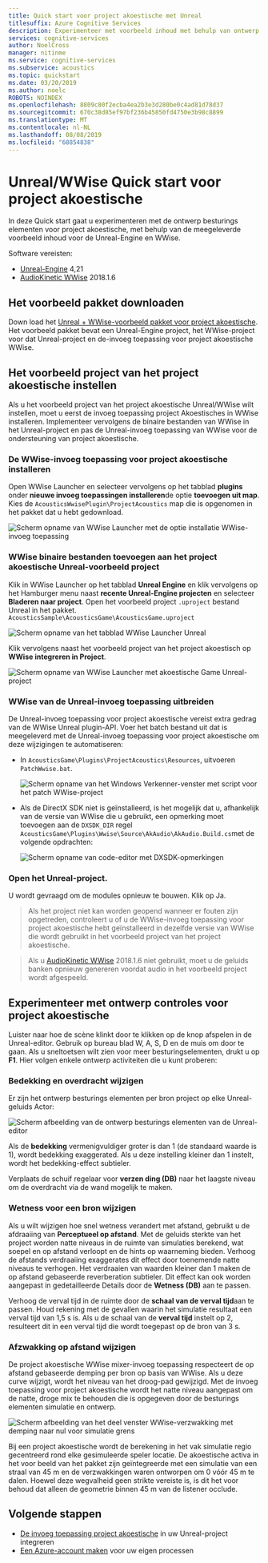```yaml
---
title: Quick start voor project akoestische met Unreal
titlesuffix: Azure Cognitive Services
description: Experimenteer met voorbeeld inhoud met behulp van ontwerp besturings elementen voor project akoestische in Unreal en WWise en implementeer het op Windows Desktop.
services: cognitive-services
author: NoelCross
manager: nitinme
ms.service: cognitive-services
ms.subservice: acoustics
ms.topic: quickstart
ms.date: 03/20/2019
ms.author: noelc
ROBOTS: NOINDEX
ms.openlocfilehash: 8809c80f2ecba4ea2b3e3d280be0c4ad81d78d37
ms.sourcegitcommit: 670c38d85ef97bf236b45850fd4750e3b98c8899
ms.translationtype: MT
ms.contentlocale: nl-NL
ms.lasthandoff: 08/08/2019
ms.locfileid: "68854838"
---
```

# <a name="project-acoustics-unrealwwise-quickstart"></a>Unreal/WWise Quick start voor project akoestische
In deze Quick start gaat u experimenteren met de ontwerp besturings elementen voor project akoestische, met behulp van de meegeleverde voorbeeld inhoud voor de Unreal-Engine en WWise.

Software vereisten:
* [Unreal-Engine](https://www.unrealengine.com/) 4,21
* [AudioKinetic WWise](https://www.audiokinetic.com/products/wwise/) 2018.1.6

## <a name="download-the-sample-package"></a>Het voorbeeld pakket downloaden
Down load het [Unreal + WWise-voorbeeld pakket voor project akoestische](https://www.microsoft.com/download/details.aspx?id=58090). Het voorbeeld pakket bevat een Unreal-Engine project, het WWise-project voor dat Unreal-project en de-invoeg toepassing voor project akoestische WWise.

## <a name="set-up-the-project-acoustics-sample-project"></a>Het voorbeeld project van het project akoestische instellen
Als u het voorbeeld project van het project akoestische Unreal/WWise wilt instellen, moet u eerst de invoeg toepassing project Akoestisches in WWise installeren. Implementeer vervolgens de binaire bestanden van WWise in het Unreal-project en pas de Unreal-invoeg toepassing van WWise voor de ondersteuning van project akoestische.

### <a name="install-the-project-acoustics-wwise-plugin"></a>De WWise-invoeg toepassing voor project akoestische installeren
Open WWise Launcher en selecteer vervolgens op het tabblad **plugins** onder **nieuwe invoeg toepassingen installeren**de optie **toevoegen uit map**. Kies de `AcousticsWwisePlugin\ProjectAcoustics` map die is opgenomen in het pakket dat u hebt gedownload.

![Scherm opname van WWise Launcher met de optie installatie WWise-invoeg toepassing](media/wwise-install-new-plugin.png)

### <a name="add-wwise-binaries-to-the-project-acoustics-unreal-sample-project"></a>WWise binaire bestanden toevoegen aan het project akoestische Unreal-voorbeeld project
Klik in WWise Launcher op het tabblad **Unreal Engine** en klik vervolgens op het Hamburger menu naast **recente Unreal-Engine projecten** en selecteer **Bladeren naar project**. Open het voorbeeld project `.uproject` bestand Unreal in het pakket. `AcousticsSample\AcousticsGame\AcousticsGame.uproject`

![Scherm opname van het tabblad WWise Launcher Unreal](media/wwise-unreal-tab.png)

Klik vervolgens naast het voorbeeld project van het project akoestisch op **WWise integreren in Project**.

![Scherm opname van WWise Launcher met akoestische Game Unreal-project](media/wwise-acoustics-game-project.png)

### <a name="extend-wwises-unreal-plugin-functionality"></a>WWise van de Unreal-invoeg toepassing uitbreiden
De Unreal-invoeg toepassing voor project akoestische vereist extra gedrag van de WWise Unreal plugin-API. Voer het batch bestand uit dat is meegeleverd met de Unreal-invoeg toepassing voor project akoestische om deze wijzigingen te automatiseren:
* In `AcousticsGame\Plugins\ProjectAcoustics\Resources`, uitvoeren `PatchWwise.bat`.

    ![Scherm opname van het Windows Verkenner-venster met script voor het patch WWise-project](media/patch-wwise-script.png)

* Als de DirectX SDK niet is geïnstalleerd, is het mogelijk dat u, afhankelijk van de versie van WWise die u gebruikt, een opmerking moet toevoegen aan de `DXSDK_DIR` regel `AcousticsGame\Plugins\Wwise\Source\AkAudio\AkAudio.Build.cs`met de volgende opdrachten:

    ![Scherm opname van code-editor met DXSDK-opmerkingen](media/directx-sdk-comment.png)

### <a name="open-the-unreal-project"></a>Open het Unreal-project. 
U wordt gevraagd om de modules opnieuw te bouwen. Klik op Ja.

>Als het project niet kan worden geopend wanneer er fouten zijn opgetreden, controleert u of u de WWise-invoeg toepassing voor project akoestische hebt geïnstalleerd in dezelfde versie van WWise die wordt gebruikt in het voorbeeld project van het project akoestische.

>Als u [AudioKinetic WWise](https://www.audiokinetic.com/products/wwise/) 2018.1.6 niet gebruikt, moet u de geluids banken opnieuw genereren voordat audio in het voorbeeld project wordt afgespeeld.

## <a name="experiment-with-project-acoustics-design-controls"></a>Experimenteer met ontwerp controles voor project akoestische
Luister naar hoe de scène klinkt door te klikken op de knop afspelen in de Unreal-editor. Gebruik op bureau blad W, A, S, D en de muis om door te gaan. Als u sneltoetsen wilt zien voor meer besturingselementen, drukt u op **F1**. Hier volgen enkele ontwerp activiteiten die u kunt proberen:

### <a name="modify-occlusion-and-transmission"></a>Bedekking en overdracht wijzigen
Er zijn het ontwerp besturings elementen per bron project op elke Unreal-geluids Actor:

![Scherm afbeelding van de ontwerp besturings elementen van de Unreal-editor](media/demo-scene-sound-source-design-controls.png)

Als de **bedekking** vermenigvuldiger groter is dan 1 (de standaard waarde is 1), wordt bedekking exaggerated. Als u deze instelling kleiner dan 1 instelt, wordt het bedekking-effect subtieler.

Verplaats de schuif regelaar voor **verzen ding (DB)** naar het laagste niveau om de overdracht via de wand mogelijk te maken. 

### <a name="modify-wetness-for-a-source"></a>Wetness voor een bron wijzigen
Als u wilt wijzigen hoe snel wetness verandert met afstand, gebruikt u de afdraaiing van **Perceptueel op afstand**. Met de geluids sterkte van het project worden natte niveaus in de ruimte van simulaties berekend, wat soepel en op afstand verloopt en de hints op waarneming bieden. Verhoog de afstands verdraaiing exaggerates dit effect door toenemende natte niveaus te verhogen. Het verdraaien van waarden kleiner dan 1 maken de op afstand gebaseerde reverberation subtieler. Dit effect kan ook worden aangepast in gedetailleerde Details door de **Wetness (DB)** aan te passen.

Verhoog de verval tijd in de ruimte door de **schaal van de verval tijd**aan te passen. Houd rekening met de gevallen waarin het simulatie resultaat een verval tijd van 1,5 s is. Als u de schaal van de **verval tijd** instelt op 2, resulteert dit in een verval tijd die wordt toegepast op de bron van 3 s.

### <a name="modify-distance-based-attenuation"></a>Afzwakking op afstand wijzigen
De project akoestische WWise mixer-invoeg toepassing respecteert de op afstand gebaseerde demping per bron op basis van WWise. Als u deze curve wijzigt, wordt het niveau van het droog-pad gewijzigd. Met de invoeg toepassing voor project akoestische wordt het natte niveau aangepast om de natte, droge mix te behouden die is opgegeven door de besturings elementen simulatie en ontwerp.

![Scherm afbeelding van het deel venster WWise-verzwakking met demping naar nul voor simulatie grens](media/demo-sounds-attenuation.png)

Bij een project akoestische wordt de berekening in het vak simulatie regio gecentreerd rond elke gesimuleerde speler locatie. De akoestische activa in het voor beeld van het pakket zijn geïntegreerde met een simulatie van een straal van 45 m en de verzwakkingen waren ontworpen om 0 vóór 45 m te dalen. Hoewel deze wegvalheid geen strikte vereiste is, is dit het voor behoud dat alleen de geometrie binnen 45 m van de listener occlude.

## <a name="next-steps"></a>Volgende stappen
* [De invoeg toepassing project akoestische](unreal-integration.md) in uw Unreal-project integreren
* [Een Azure-account maken](create-azure-account.md) voor uw eigen processen


